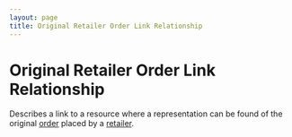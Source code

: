 ```yaml
---
layout: page
title: Original Retailer Order Link Relationship
---
```

# Original Retailer Order Link Relationship

Describes a link to a resource where a representation can be found of the original [order](../concepts/order) placed by a [retailer](../concepts/retailer).

